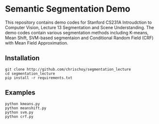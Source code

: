 # Semantic Segmentation Demo

This repository contains demo codes for Stanford CS231A Introudction to Computer Vision, Lecture 13 Segmentation and Scene Understanding. The demo codes contain various segmentation methods including K-means, Mean Shift, SVM-based segmentaion and Conditional Random Field (CRF) with Mean Field Approximation.

## Installation

```
git clone http://github.com/chrischoy/segmentation_lecture
cd segmentation_lecture
pip install -r requirements.txt
```

## Examples

```
python kmeans.py
python meanshift.py
python svm.py
python crf.py
```
